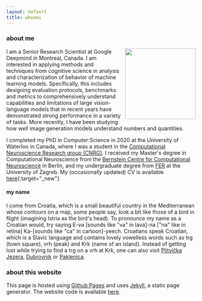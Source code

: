 ```yaml
---
layout: default
title: whoami
---
```


### about me

<img src="https://avatars1.githubusercontent.com/u/2485670?v=3&s=460" style="float:right;width:188px;height:188px;padding-left:10px">

I am a Senior Research Scientist at Google Deepmind in Montreal, Canada. I am interested in applying methods and techniques from cognitive science in analysis and characterization of behavior of machine learning models. Specifically, this includes designing evaluation protocols, benchmarks and metrics to comprehensively understand capabilities and limitations of large vision-language models that in recent years have demonstrated strong performance in a variety of tasks. More recently, I have been studying how well image generation models understand numbers and quantities.


I completed my PhD in Computer Science in 2020 at the University of Waterloo in
Canada, where I was a student in the [Computational Neuroscience Research group
(CNRG)](http://compneuro.uwaterloo.ca/). I received my Master's degree in Computational Neuroscience from the [Bernstein
Centre for Computational Neuroscience](https://www.bccn-berlin.de/Home/) in
Berlin, and my undergraduate degree from [FER](http://www.fer.unizg.hr/) at
the University of Zagreb. 
My (occasionally updated) CV is available
[here](http://compneuro.uwaterloo.ca/files/ivana-cv.pdf){:target="_new"}.


#### my name
I come from Croatia, which is a small beautiful country in the Mediterranean
whose contours on a map, some people say, look a bit like those of a bird in
flight (imagining Istria as the bird's head). To pronounce my name as a Croatian
would, try saying E-va [sounds like "va" in lava]-na ["na" like in retina] Ka-[sounds like "ca" in
cartoon]-yeech. Croatians speak Croatian, which is a Slavic language and
contains lovely vowelless words such as trg (town square), vrh (peak) and
Krk (name of an island). Instead of getting lost while trying to find a trg on
a vrh at Krk, one can also visit [Plitvička Jezera](http://np-plitvicka-jezera.hr/en/), [Dubrovnik](https://en.wikipedia.org/wiki/Dubrovnik) or [Paklenica](http://www.np-paklenica.hr/en/).


### about this website

This page is hosted using [Github Pages](https://pages.github.com/) and uses
[Jekyll](https://jekyllrb.com/docs/pages/), a static page generator. The
website code is available [here](https://github.com/ikajic/ikajic.github.io).



